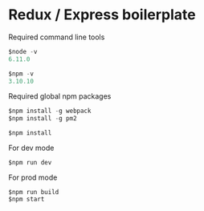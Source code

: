 # Redux / Express boilerplate

Required command line tools
```javascript
$node -v
6.11.0

$npm -v
3.10.10
```

Required global npm packages
```javascript
$npm install -g webpack
$npm install -g pm2
```

```
$npm install
```

For dev mode
```
$npm run dev
```

For prod mode
```
$npm run build
$npm start
```